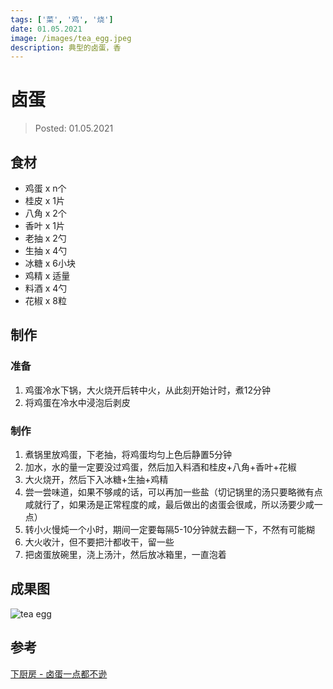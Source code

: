 ```yaml
---
tags: ['菜', '鸡', '烧']
date: 01.05.2021
image: /images/tea_egg.jpeg
description: 典型的卤蛋，香
---
```


# 卤蛋

> Posted: 01.05.2021

<Tag />

## 食材

- 鸡蛋 x n个
- 桂皮 x 1片
- 八角 x 2个
- 香叶 x 1片
- 老抽 x 2勺
- 生抽 x 4勺
- 冰糖 x 6小块
- 鸡精 x 适量
- 料酒 x 4勺
- 花椒 x 8粒

## 制作

### 准备

1. 鸡蛋冷水下锅，大火烧开后转中火，从此刻开始计时，煮12分钟
2. 将鸡蛋在冷水中浸泡后剥皮

### 制作

1. 煮锅里放鸡蛋，下老抽，将鸡蛋均匀上色后静置5分钟
2. 加水，水的量一定要没过鸡蛋，然后加入料酒和桂皮+八角+香叶+花椒
3. 大火烧开，然后下入冰糖+生抽+鸡精
4. 尝一尝味道，如果不够咸的话，可以再加一些盐（切记锅里的汤只要略微有点咸就行了，如果汤是正常程度的咸，最后做出的卤蛋会很咸，所以汤要少咸一点）
5. 转小火慢炖一个小时，期间一定要每隔5-10分钟就去翻一下，不然有可能糊
6. 大火收汁，但不要把汁都收干，留一些
7. 把卤蛋放碗里，浇上汤汁，然后放冰箱里，一直泡着

## 成果图

![tea egg](/images/tea_egg.jpeg)

## 参考

[下厨房 - 卤蛋一点都不逊](https://www.xiachufang.com/recipe/100023192/)

<Chirpy />